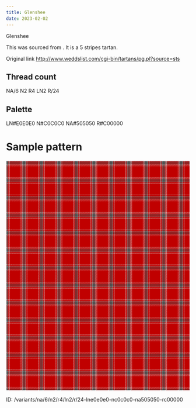 ```yaml
---
title: Glenshee
date: 2023-02-02
---
```

Glenshee

This was sourced from <no value>.  It is a 5 stripes tartan.

Original link http://www.weddslist.com/cgi-bin/tartans/pg.pl?source=sts

## Thread count
NA/6 N2 R4 LN2 R/24

## Palette
LN#E0E0E0 N#C0C0C0 NA#505050 R#C00000

# Sample pattern

![Tartan detail](tartan.png "NA/6 N2 R4 LN2 R/24 tartan")

ID: /variants/na/6/n2/r4/ln2/r/24-lne0e0e0-nc0c0c0-na505050-rc00000